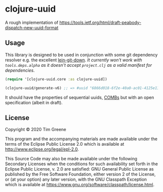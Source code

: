 # clojure-uuid

A rough implementation of https://tools.ietf.org/html/draft-peabody-dispatch-new-uuid-format

## Usage

This library is designed to be used in conjunction with some git dependency resolver e.g. the excellent [lein-git-down](https://github.com/reifyhealth/lein-git-down). _It currently won't work with `tools.deps.alpha` as it doesn't accept `project.clj` as a valid manifest for dependencies_.

```clojure
(require '[clojure-uuid.core :as clojure-uuid])

(clojure-uuid/generate-v6) ;; => #uuid "6866d018-6f2e-40a0-ac01-4125e1163220"
```

It should have the properties of sequential uuids,
[COMBs](https://en.wikipedia.org/wiki/Universally_unique_identifier#:~:text=This%20so-called%20%22COMB%22%20(combined%20time-GUID))
but with an open specification (albeit in draft).

## License

Copyright © 2020 Tim Greene

This program and the accompanying materials are made available under the
terms of the Eclipse Public License 2.0 which is available at
http://www.eclipse.org/legal/epl-2.0.

This Source Code may also be made available under the following Secondary
Licenses when the conditions for such availability set forth in the Eclipse
Public License, v. 2.0 are satisfied: GNU General Public License as published by
the Free Software Foundation, either version 2 of the License, or (at your
option) any later version, with the GNU Classpath Exception which is available
at https://www.gnu.org/software/classpath/license.html.
